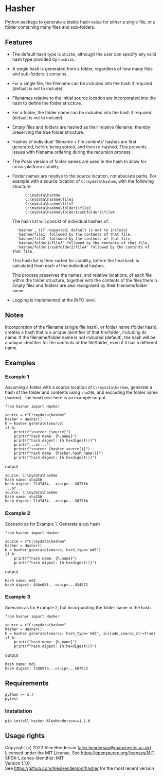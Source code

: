 # Hasher #

Python package to generate a stable hash value for either a single file, or a folder containing many files and 
sub-folders.

## Features ##
- The default hash type is `sha256`, although the user can specify any valid hash type provided by `hashlib`.
- A single hash is generated from a folder, regardless of how many files and sub-folders it contains.
- For a single file, the filename can be included into the hash if required (default is not to include).
- Filenames relative to the initial source location are incorporated into the hash to define the folder structure.
- For a folder, the folder name can be included into the hash if required (default is not to include).
- Empty files and folders are hashed as their relative filename, thereby preserving the true folder structure.
- Hashes of individual 'filename + file contents' hashes are first generated, before being sorted, and then
    re-hashed. This prevents issues with filename ordering during the recursion process.
- The Posix version of folder names are used in the hash to allow for cross-platform stability.
- Folder names are relative to the source location, not absolute paths. For example with a source location of
    `C:\mydata\hashme`, with the following structure:

            C:\mydata\hashme
            C:\mydata\hashme\file1
            C:\mydata\hashme\file2
            C:\mydata\hashme\folder1\file3
            C:\mydata\hashme\folder1\subfolder2\file4

    The hash list will consist of individual hashes of:

        'hashme', (if requested; default is not to include)
        'hashme/file1' followed by the contents of that file,
        'hashme/file2' followed by the contents of that file,
        'hashme/folder1/file3' followed by the contents of that file,
        'hashme/folder1/subfolder2/file4' followed by the contents of that file.

    This hash list is then sorted for stability, before the final hash is calculated from each of the individual
    hashes.

    This process preserves the names, and relative locations, of each file within the folder structure, together
    with the contents of the files therein. Empty files and folders are also recognised by their filename/folder name
- Logging is implemented at the INFO level.

## Notes ##
Incorporation of the filename (single file hash), or folder name (folder hash), creates a hash that is a unique
identifier of that file/folder, including its name. If the filename/folder name is not included (default), the
hash will be a unique identifier for the *contents* of the file/folder, even if it has a different name.

## Examples ##

### Example 1 ###
Assuming a folder with a source location of `C:\mydata\hashme`, generate a hash of the folder and contents 
using `sha256`, and excluding the folder name (`hashme`). The `hexdigest` here is an example output.     

    from hasher import Hasher

    source = r"C:\mydata\hashme"
    hasher = Hasher()
    h = hasher.generate(source)
    if h:
        print(f"source: {source}")
        print(f"hash name: {h.name}")
        print(f"hash digest: {h.hexdigest()}")
        print("...or...")
        print(f"source: {hasher.source()}")
        print(f"hash name: {hasher.hash_name()}")
        print(f"hash digest: {h.hexdigest()}")

output  

    source: C:\mydata\hashme
    hash name: sha256
    hash digest: 71d7434...<snip>...8077fb
    ...or...
    source: C:\mydata\hashme
    hash name: sha256
    hash digest: 71d7434...<snip>...8077fb

### Example 2 ###
Scenario as for Example 1. Generate a `md5` hash

    from hasher import Hasher

    source = r"C:\mydata\hashme"
    hasher = Hasher()
    h = hasher.generate(source, hash_type='md5')
    if h:
        print(f"hash name: {h.name}")
        print(f"hash digest: {h.hexdigest()}")

output

    hash name: md5
    hash digest: 64be08f...<snip>...924872

### Example 3 ###
Scenario as for Example 2, but incorporating the folder name in the hash.

    from hasher import Hasher

    source = r"C:\mydata\hashme"
    hasher = Hasher()
    h = hasher.generate(source, hash_type='md5', include_source_str=True)
    if h:
        print(f"hash name: {h.name}")
        print(f"hash digest: {h.hexdigest()}")

output

    hash name: md5
    hash digest: f2865fa...<snip>...6679c3

## Requirements ##

    python >= 3.7
    pytest

### Installation ###

    pip install hasher-AlexHenderson==1.1.0


## Usage rights ##
Copyright (c) 2022 Alex Henderson (alex.henderson@manchester.ac.uk)   
Licensed under the MIT License. See https://opensource.org/licenses/MIT      
SPDX-License-Identifier: MIT   
Version 1.1.0   
See https://github.com/AlexHenderson/hasher for the most recent version  
